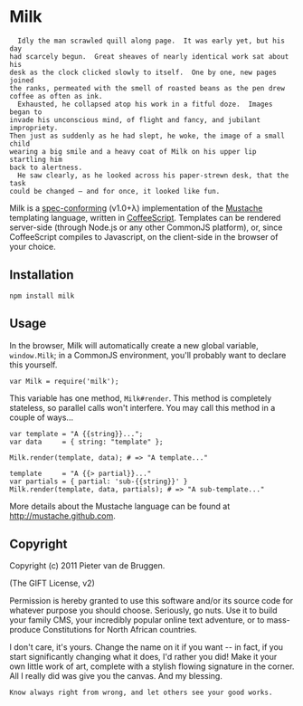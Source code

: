 Milk
====

      Idly the man scrawled quill along page.  It was early yet, but his day
    had scarcely begun.  Great sheaves of nearly identical work sat about his
    desk as the clock clicked slowly to itself.  One by one, new pages joined
    the ranks, permeated with the smell of roasted beans as the pen drew
    coffee as often as ink.
      Exhausted, he collapsed atop his work in a fitful doze.  Images began to
    invade his unconscious mind, of flight and fancy, and jubilant impropriety.
    Then just as suddenly as he had slept, he woke, the image of a small child
    wearing a big smile and a heavy coat of Milk on his upper lip startling him
    back to alertness.
      He saw clearly, as he looked across his paper-strewn desk, that the task
    could be changed – and for once, it looked like fun.

Milk is a [spec-conforming](https://github.com/mustache/spec) (v1.0+λ)
implementation of the [Mustache](http://mustache.github.com) templating
language, written in [CoffeeScript](http://coffeescript.com).  Templates can be
rendered server-side (through Node.js or any other CommonJS platform), or,
since CoffeeScript compiles to Javascript, on the client-side in the browser
of your choice.

Installation
------------

    npm install milk

Usage
-----

In the browser, Milk will automatically create a new global variable,
`window.Milk`; in a CommonJS environment, you'll probably want to declare this
yourself.

    var Milk = require('milk');

This variable has one method, `Milk#render`.  This method is completely
stateless, so parallel calls won't interfere.  You may call this method in a
couple of ways...

    var template = "A {{string}}...";
    var data     = { string: "template" };

    Milk.render(template, data); # => "A template..."

    template     = "A {{> partial}}..."
    var partials = { partial: 'sub-{{string}}' }
    Milk.render(template, data, partials); # => "A sub-template..."

More details about the Mustache language can be found at
http://mustache.github.com.

Copyright
---------

Copyright (c) 2011 Pieter van de Bruggen.

(The GIFT License, v2)

Permission is hereby granted to use this software and/or its source code for
whatever purpose you should choose.  Seriously, go nuts. Use it to build your
family CMS, your incredibly popular online text adventure, or to mass-produce
Constitutions for North African countries.

I don't care, it's yours.  Change the name on it if you want -- in fact, if
you start significantly changing what it does, I'd rather you did!  Make it
your own little work of art, complete with a stylish flowing signature in the
corner. All I really did was give you the canvas.  And my blessing.

    Know always right from wrong, and let others see your good works.
